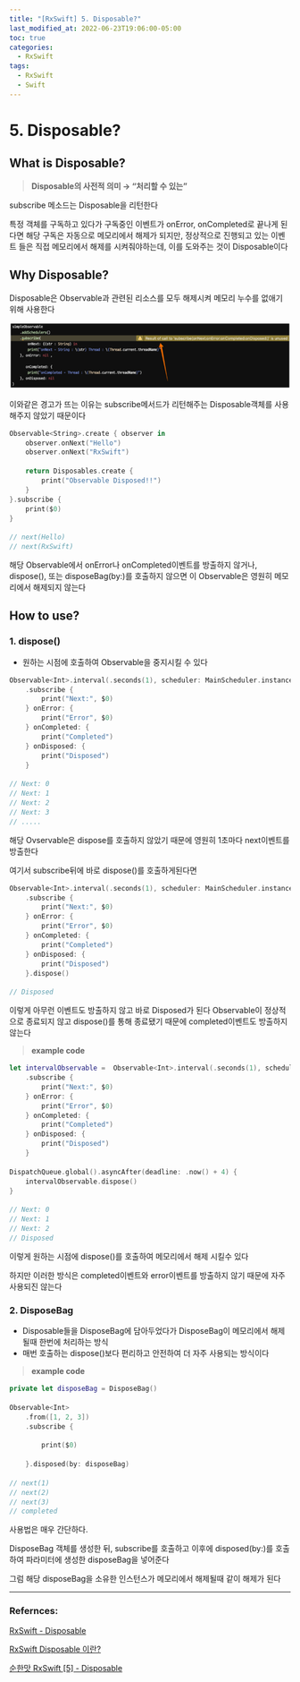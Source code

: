 ```yaml
---
title: "[RxSwift] 5. Disposable?"
last_modified_at: 2022-06-23T19:06:00-05:00
toc: true
categories:
  - RxSwift
tags:
  - RxSwift
  - Swift
---
```


# 5. Disposable?

## What is Disposable?

> **Disposable의 사전적 의미 → “처리할 수 있는”**

subscribe 메소드는 Disposable을 리턴한다 

특정 객체를 구독하고 있다가 구독중인 이벤트가 onError, onCompleted로 끝나게 된다면
해당 구독은 자동으로 메모리에서 해제가 되지만, 정상적으로 진행되고 있는 이벤트 들은
직접 메모리에서 해제를 시켜줘야하는데, 이를 도와주는 것이 Disposable이다

## Why Disposable?

Disposable은 Observable과 관련된 리소스를 모두 해제시켜 메모리 누수를 없애기 위해 사용한다

![unused_disposable](/images/2022-06-23-RxSwift.5/unused_disposable.png)

이와같은 경고가 뜨는 이유는 subscribe메서드가 리턴해주는 Disposable객체를 사용해주지 않았기 때문이다

```swift
Observable<String>.create { observer in
    observer.onNext("Hello")
    observer.onNext("RxSwift")
    
    return Disposables.create {
        print("Observable Disposed!!")
    }
}.subscribe {
    print($0)
}

// next(Hello)
// next(RxSwift)
```

해당 Observable에서 onError나 onCompleted이벤트를 방출하지 않거나, dispose(), 또는 disposeBag(by:)를 호출하지 않으면 이 Observable은 영원히 메모리에서 해제되지 않는다

## How to use?

### 1. dispose()

- 원하는 시점에 호출하여 Observable을 중지시킬 수 있다

```swift
Observable<Int>.interval(.seconds(1), scheduler: MainScheduler.instance)
    .subscribe {
        print("Next:", $0)
    } onError: {
        print("Error", $0)
    } onCompleted: {
        print("Completed")
    } onDisposed: {
        print("Disposed")
    }
    
// Next: 0
// Next: 1
// Next: 2
// Next: 3
// .....
```

해당 Ovservable은 dispose를 호출하지 않았기 때문에 영원히 1초마다 next이벤트를 방출한다

여기서 subscribe뒤에 바로 dispose()를 호출하게된다면

```swift
Observable<Int>.interval(.seconds(1), scheduler: MainScheduler.instance)
    .subscribe {
        print("Next:", $0)
    } onError: {
        print("Error", $0)
    } onCompleted: {
        print("Completed")
    } onDisposed: {
        print("Disposed")
    }.dispose()
    
// Disposed
```

이렇게 아무런 이벤트도 방출하지 않고 바로 Disposed가 된다
Observable이 정상적으로 종료되지 않고 dispose()를 통해 종료됐기 때문에 completed이벤트도 방출하지 않는다

> **example code**

```swift
let intervalObservable =  Observable<Int>.interval(.seconds(1), scheduler: MainScheduler.instance)
    .subscribe {
        print("Next:", $0)
    } onError: {
        print("Error", $0)
    } onCompleted: {
        print("Completed")
    } onDisposed: {
        print("Disposed")
    }

DispatchQueue.global().asyncAfter(deadline: .now() + 4) {
    intervalObservable.dispose()
}

// Next: 0
// Next: 1
// Next: 2
// Disposed
```

이렇게 원하는 시점에 dispose()를 호출하여 메모리에서 해제 시킬수 있다

하지만 이러한 방식은 completed이벤트와 error이벤트를 방출하지 않기 때문에 자주 사용되진 않는다

### 2. DisposeBag

- Disposable들을 DisposeBag에 담아두었다가 DisposeBag이 메모리에서 해제될때 한번에 처리하는 방식
- 매번 호출하는 dispose()보다 편리하고 안전하여 더 자주 사용되는 방식이다

> **example code**

```swift
private let disposeBag = DisposeBag()

Observable<Int>
    .from([1, 2, 3])
    .subscribe {

        print($0)

    }.disposed(by: disposeBag)

// next(1)
// next(2)
// next(3)
// completed
```

사용법은 매우 간단하다.

DisposeBag 객체를 생성한 뒤, subscribe를 호출하고 이후에 disposed(by:)를 호출하여 파라미터에 생성한 disposeBag을 넣어준다 

그럼 해당 disposeBag을 소유한 인스턴스가 메모리에서 해제될때 같이 해제가 된다

---

### Refernces:

[RxSwift - Disposable](https://beepeach.tistory.com/680)

[RxSwift Disposable 이란?](https://coding-rengar.tistory.com/42)

[순한맛 RxSwift [5] - Disposable](https://m.blog.naver.com/PostView.naver?blogId=mym0404&logNo=221596837441&navType=by)
